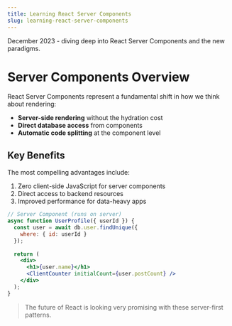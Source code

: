 ```yaml
---
title: Learning React Server Components
slug: learning-react-server-components
---
```


December 2023 - diving deep into React Server Components and the new paradigms.

# Server Components Overview

React Server Components represent a fundamental shift in how we think about rendering:

- **Server-side rendering** without the hydration cost
- **Direct database access** from components
- **Automatic code splitting** at the component level

## Key Benefits

The most compelling advantages include:

1. Zero client-side JavaScript for server components
2. Direct access to backend resources
3. Improved performance for data-heavy apps

```jsx
// Server Component (runs on server)
async function UserProfile({ userId }) {
  const user = await db.user.findUnique({
    where: { id: userId }
  });
  
  return (
    <div>
      <h1>{user.name}</h1>
      <ClientCounter initialCount={user.postCount} />
    </div>
  );
}
```

> The future of React is looking very promising with these server-first patterns.